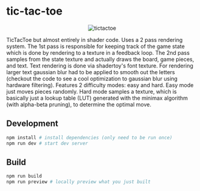 # tic-tac-toe
<p align="center">
  <img src="./tictactoe.gif" alt="tictactoe" />
</p>

TicTacToe but almost entirely in shader code. Uses a 2 pass rendering system.
The 1st pass is responsible for keeping track of the game state which is done
by rendering to a texture in a feedback loop. The 2nd pass samples from the
state texture and actually draws the board, game pieces, and text. Text rendering
is done via shadertoy's font texture. For rendering larger text gaussian blur
had to be applied to smooth out the letters (checkout the code to see a cool
optimization to gaussian blur using hardware filtering). Features 2 difficulty
modes: easy and hard. Easy mode just moves pieces randomly. Hard mode samples
a texture, which is basically just a lookup table (LUT) generated with the
minimax algorithm (with alpha-beta pruning), to determine the optimal move.

## Development
```bash
npm install # install dependencies (only need to be run once)
npm run dev # start dev server
```

## Build
```bash
npm run build
npm run preview # locally preview what you just built
```

